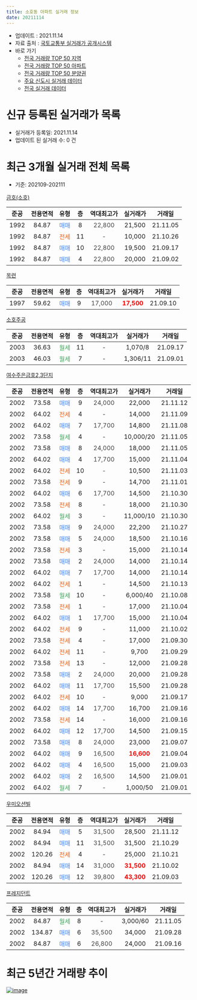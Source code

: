 ```yaml
---
title: 소호동 아파트 실거래 정보
date: 20211114
---
```


* 업데이트 : 2021.11.14
* 자료 출처 : [국토교통부 실거래가 공개시스템](http://rt.molit.go.kr)
* 바로 가기
    * [전국 거래량 TOP 50 지역](https://apt-info.github.io/apt-trade-info/tr)
    * [전국 거래량 TOP 50 아파트](https://apt-info.github.io/apt-trade-info/ta)
    * [전국 거래량 TOP 50 분양권](https://apt-info.github.io/apt-trade-info/tb)
    * [주요 신도시 실거래 데이터](https://apt-info.github.io/apt-trade-info/newtown)
    * [전국 실거래 데이터](https://apt-info.github.io/apt-trade-info/all)



<script async src="https://pagead2.googlesyndication.com/pagead/js/adsbygoogle.js"></script>
<!-- 기본광고 -->
<ins class="adsbygoogle"
     style="display:block"
     data-ad-client="ca-pub-1142216861245946"
     data-ad-slot="4805727019"
     data-ad-format="auto"
     data-full-width-responsive="true"></ins>
<script>
     (adsbygoogle = window.adsbygoogle || []).push({});
</script>


# 신규 등록된 실거래가 목록

* 실거래가 등록일: 2021.11.14
* 업데이트 된 실거래 수: 0 건




<script async src="https://pagead2.googlesyndication.com/pagead/js/adsbygoogle.js"></script>
<!-- 기본광고 -->
<ins class="adsbygoogle"
     style="display:block"
     data-ad-client="ca-pub-1142216861245946"
     data-ad-slot="4805727019"
     data-ad-format="auto"
     data-full-width-responsive="true"></ins>
<script>
     (adsbygoogle = window.adsbygoogle || []).push({});
</script>


# 최근 3개월 실거래 전체 목록
* 기준: 202109-202111


[금호(소호)](https://search.naver.com/search.naver?query=%EA%B8%88%ED%98%B8%28%EC%86%8C%ED%98%B8%29)

|준공|전용면적|유형|층|역대최고가|실거래가|거래일|
|:---:|:---:|:---:|:---:|:---:|:---:|:---:|
|1992|84.87|<span style="color:#4285F3">매매</span>|8|<span style="color:#444444">22,800</span>|21,500|21.11.05|
|1992|84.87|<span style="color:#FF5A00">전세</span>|11|<span style="color:#444444">-</span>|10,000|21.10.26|
|1992|84.87|<span style="color:#4285F3">매매</span>|10|<span style="color:#444444">22,800</span>|19,500|21.09.17|
|1992|84.87|<span style="color:#4285F3">매매</span>|4|<span style="color:#444444">22,800</span>|20,000|21.09.02|

[목련](https://search.naver.com/search.naver?query=%EB%AA%A9%EB%A0%A8)

|준공|전용면적|유형|층|역대최고가|실거래가|거래일|
|:---:|:---:|:---:|:---:|:---:|:---:|:---:|
|1997|59.62|<span style="color:#4285F3">매매</span>|9|<span style="color:#444444">17,000</span>|<b><span style="color:#FF0000">17,500</span></b>|21.09.10|

[소호주공](https://search.naver.com/search.naver?query=%EC%86%8C%ED%98%B8%EC%A3%BC%EA%B3%B5)

|준공|전용면적|유형|층|역대최고가|실거래가|거래일|
|:---:|:---:|:---:|:---:|:---:|:---:|:---:|
|2003|36.63|<span style="color:#34A853">월세</span>|11|<span style="color:#444444">-</span>|1,070/8|21.09.17|
|2003|46.03|<span style="color:#34A853">월세</span>|7|<span style="color:#444444">-</span>|1,306/11|21.09.01|

[여수주은금호2,3단지](https://search.naver.com/search.naver?query=%EC%97%AC%EC%88%98%EC%A3%BC%EC%9D%80%EA%B8%88%ED%98%B82%2C3%EB%8B%A8%EC%A7%80)

|준공|전용면적|유형|층|역대최고가|실거래가|거래일|
|:---:|:---:|:---:|:---:|:---:|:---:|:---:|
|2002|73.58|<span style="color:#4285F3">매매</span>|9|<span style="color:#444444">24,000</span>|22,000|21.11.12|
|2002|64.02|<span style="color:#FF5A00">전세</span>|4|<span style="color:#444444">-</span>|14,000|21.11.09|
|2002|64.02|<span style="color:#4285F3">매매</span>|7|<span style="color:#444444">17,700</span>|14,800|21.11.08|
|2002|73.58|<span style="color:#34A853">월세</span>|4|<span style="color:#444444">-</span>|10,000/20|21.11.05|
|2002|73.58|<span style="color:#4285F3">매매</span>|8|<span style="color:#444444">24,000</span>|18,000|21.11.05|
|2002|64.02|<span style="color:#4285F3">매매</span>|4|<span style="color:#444444">17,700</span>|15,000|21.11.04|
|2002|64.02|<span style="color:#FF5A00">전세</span>|10|<span style="color:#444444">-</span>|10,500|21.11.03|
|2002|73.58|<span style="color:#FF5A00">전세</span>|9|<span style="color:#444444">-</span>|14,700|21.11.01|
|2002|64.02|<span style="color:#4285F3">매매</span>|6|<span style="color:#444444">17,700</span>|14,500|21.10.30|
|2002|73.58|<span style="color:#FF5A00">전세</span>|8|<span style="color:#444444">-</span>|18,000|21.10.30|
|2002|64.02|<span style="color:#34A853">월세</span>|3|<span style="color:#444444">-</span>|11,000/10|21.10.30|
|2002|73.58|<span style="color:#4285F3">매매</span>|9|<span style="color:#444444">24,000</span>|22,200|21.10.27|
|2002|73.58|<span style="color:#4285F3">매매</span>|5|<span style="color:#444444">24,000</span>|18,500|21.10.16|
|2002|73.58|<span style="color:#FF5A00">전세</span>|3|<span style="color:#444444">-</span>|15,000|21.10.14|
|2002|73.58|<span style="color:#4285F3">매매</span>|2|<span style="color:#444444">24,000</span>|14,000|21.10.14|
|2002|64.02|<span style="color:#4285F3">매매</span>|7|<span style="color:#444444">17,700</span>|14,000|21.10.14|
|2002|64.02|<span style="color:#FF5A00">전세</span>|1|<span style="color:#444444">-</span>|14,500|21.10.13|
|2002|73.58|<span style="color:#34A853">월세</span>|10|<span style="color:#444444">-</span>|6,000/40|21.10.08|
|2002|73.58|<span style="color:#FF5A00">전세</span>|1|<span style="color:#444444">-</span>|17,000|21.10.04|
|2002|64.02|<span style="color:#4285F3">매매</span>|1|<span style="color:#444444">17,700</span>|15,000|21.10.04|
|2002|64.02|<span style="color:#FF5A00">전세</span>|9|<span style="color:#444444">-</span>|11,000|21.10.02|
|2002|73.58|<span style="color:#FF5A00">전세</span>|4|<span style="color:#444444">-</span>|17,000|21.09.30|
|2002|64.02|<span style="color:#FF5A00">전세</span>|11|<span style="color:#444444">-</span>|9,700|21.09.29|
|2002|73.58|<span style="color:#FF5A00">전세</span>|13|<span style="color:#444444">-</span>|12,000|21.09.28|
|2002|73.58|<span style="color:#4285F3">매매</span>|2|<span style="color:#444444">24,000</span>|20,000|21.09.28|
|2002|64.02|<span style="color:#4285F3">매매</span>|11|<span style="color:#444444">17,700</span>|15,500|21.09.28|
|2002|64.02|<span style="color:#FF5A00">전세</span>|10|<span style="color:#444444">-</span>|9,000|21.09.17|
|2002|64.02|<span style="color:#4285F3">매매</span>|14|<span style="color:#444444">17,700</span>|16,700|21.09.16|
|2002|73.58|<span style="color:#FF5A00">전세</span>|14|<span style="color:#444444">-</span>|16,000|21.09.16|
|2002|64.02|<span style="color:#4285F3">매매</span>|12|<span style="color:#444444">17,700</span>|14,500|21.09.15|
|2002|73.58|<span style="color:#4285F3">매매</span>|8|<span style="color:#444444">24,000</span>|23,000|21.09.07|
|2002|64.02|<span style="color:#4285F3">매매</span>|9|<span style="color:#444444">16,500</span>|<b><span style="color:#FF0000">16,600</span></b>|21.09.04|
|2002|64.02|<span style="color:#4285F3">매매</span>|4|<span style="color:#444444">16,500</span>|15,000|21.09.03|
|2002|64.02|<span style="color:#4285F3">매매</span>|2|<span style="color:#444444">16,500</span>|14,500|21.09.01|
|2002|64.02|<span style="color:#34A853">월세</span>|7|<span style="color:#444444">-</span>|1,000/50|21.09.01|


<script async src="https://pagead2.googlesyndication.com/pagead/js/adsbygoogle.js"></script>
<!-- 기본광고 -->
<ins class="adsbygoogle"
     style="display:block"
     data-ad-client="ca-pub-1142216861245946"
     data-ad-slot="4805727019"
     data-ad-format="auto"
     data-full-width-responsive="true"></ins>
<script>
     (adsbygoogle = window.adsbygoogle || []).push({});
</script>


[우미오션빌](https://search.naver.com/search.naver?query=%EC%9A%B0%EB%AF%B8%EC%98%A4%EC%85%98%EB%B9%8C)

|준공|전용면적|유형|층|역대최고가|실거래가|거래일|
|:---:|:---:|:---:|:---:|:---:|:---:|:---:|
|2002|84.94|<span style="color:#4285F3">매매</span>|5|<span style="color:#444444">31,500</span>|28,500|21.11.12|
|2002|84.94|<span style="color:#4285F3">매매</span>|11|<span style="color:#444444">31,500</span>|31,500|21.10.29|
|2002|120.26|<span style="color:#FF5A00">전세</span>|4|<span style="color:#444444">-</span>|25,000|21.10.21|
|2002|84.94|<span style="color:#4285F3">매매</span>|14|<span style="color:#444444">31,000</span>|<b><span style="color:#FF0000">31,500</span></b>|21.10.02|
|2002|120.26|<span style="color:#4285F3">매매</span>|12|<span style="color:#444444">39,800</span>|<b><span style="color:#FF0000">43,300</span></b>|21.09.03|

[프레지던트](https://search.naver.com/search.naver?query=%ED%94%84%EB%A0%88%EC%A7%80%EB%8D%98%ED%8A%B8)

|준공|전용면적|유형|층|역대최고가|실거래가|거래일|
|:---:|:---:|:---:|:---:|:---:|:---:|:---:|
|2002|84.87|<span style="color:#34A853">월세</span>|8|<span style="color:#444444">-</span>|3,000/60|21.11.05|
|2002|134.87|<span style="color:#4285F3">매매</span>|6|<span style="color:#444444">35,500</span>|34,000|21.09.28|
|2002|84.87|<span style="color:#4285F3">매매</span>|6|<span style="color:#444444">26,800</span>|24,000|21.09.16|



<script async src="https://pagead2.googlesyndication.com/pagead/js/adsbygoogle.js"></script>
<!-- 기본광고 -->
<ins class="adsbygoogle"
     style="display:block"
     data-ad-client="ca-pub-1142216861245946"
     data-ad-slot="4805727019"
     data-ad-format="auto"
     data-full-width-responsive="true"></ins>
<script>
     (adsbygoogle = window.adsbygoogle || []).push({});
</script>


# 최근 5년간 거래량 추이


<div style="width:100%;">
    <canvas id="deal_progress" height="200"></canvas>
</div>

<script>
new Chart(document.getElementById("deal_progress"), {
    type: 'line',
    data: {
        labels: ['16.01','16.02','16.03','16.04','16.05','16.06','16.07','16.08','16.09','16.10','16.11','16.12','17.01','17.02','17.03','17.04','17.05','17.06','17.07','17.08','17.09','17.10','17.11','17.12','18.01','18.02','18.03','18.04','18.05','18.06','18.07','18.08','18.09','18.10','18.11','18.12','19.01','19.02','19.03','19.04','19.05','19.06','19.07','19.08','19.09','19.10','19.11','19.12','20.01','20.02','20.03','20.04','20.05','20.06','20.07','20.08','20.09','20.10','20.11','20.12','21.01','21.02','21.03','21.04','21.05','21.06','21.07','21.08','21.09','21.10','21.11'],
        datasets: [{
            label: '매매/분양권',
            data: [22,17,15,29,17,21,19,18,27,24,18,11,15,25,30,20,20,19,29,24,31,17,28,27,19,23,20,25,14,21,15,17,9,21,23,20,12,19,25,17,22,17,15,17,18,28,23,22,17,28,34,26,19,36,33,20,21,17,23,19,18,14,21,9,16,14,6,12,14,8,6],
            borderColor: "rgba(66, 133, 243, 1)",
            backgroundColor: "rgba(66, 133, 243, 0.05)",
            borderWidth: 1,
            pointRadius: 0,
            fill: false,
            lineTension: 0
        },{
            label: '전/월세',
            data: [20,18,12,10,15,14,10,11,13,17,22,19,14,21,19,15,13,17,30,28,19,6,13,12,18,17,16,13,15,17,14,11,11,11,15,12,13,16,21,20,18,14,26,11,11,12,12,12,9,12,14,14,13,8,17,7,13,7,10,13,12,6,6,15,16,19,20,8,8,9,5],
            borderColor: "rgba(255, 90, 0, 1)",
            backgroundColor: "rgba(255, 90, 0, 0.05)",
            borderWidth: 1,
            pointRadius: 0,
            fill: false,
            lineTension: 0
        },{
            label: '합계',
            data: [42,35,27,39,32,35,29,29,40,41,40,30,29,46,49,35,33,36,59,52,50,23,41,39,37,40,36,38,29,38,29,28,20,32,38,32,25,35,46,37,40,31,41,28,29,40,35,34,26,40,48,40,32,44,50,27,34,24,33,32,30,20,27,24,32,33,26,20,22,17,11],
            borderColor: "rgba(0, 0, 0, 1)",
            backgroundColor: "rgba(0, 0, 0, 0.03)",
            borderWidth: 0.1,
            pointRadius: 0,
            fill: true,
            lineTension: 0
        }
        ]
    },
    options: {
        responsive: true,
        title: {
            display: false
        },
        tooltips: {
            mode: 'index',
            intersect: false
        },
        hover: {
            mode: 'nearest',
            intersect: true
        },
        scales: {
            xAxes: [{
                display: true,
                scaleLabel: {
                    display: true,
                    labelString: '년/월'
                }
            }],
            yAxes: [{
                display: true,
                ticks: {
                    suggestedMin: 0,
                },
                scaleLabel: {
                    display: true,
                    labelString: '실거래 수'
                }
            }]
        }
    }
});

</script>


[![image](https://apt-info.github.io/images/2020-01-03-apt-trade-info/1024x500.png)](https://play.google.com/store/apps/details?id=com.aptinfo.apttradeinfo)

